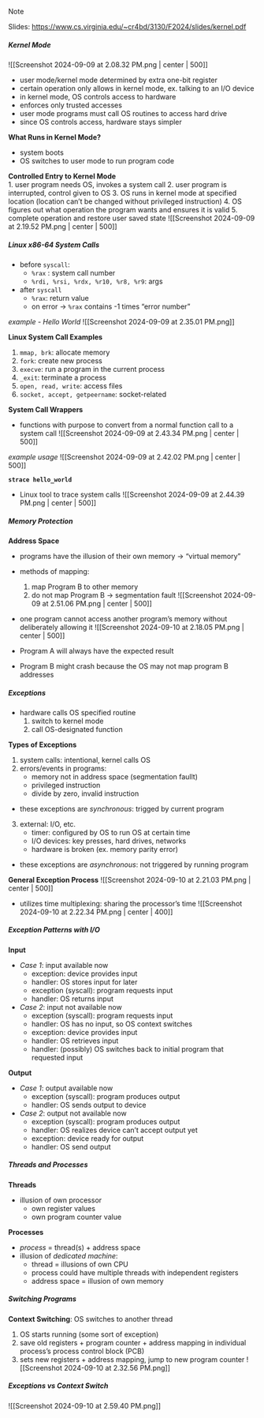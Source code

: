 > [!note]
> Slides: https://www.cs.virginia.edu/~cr4bd/3130/F2024/slides/kernel.pdf
##### Kernel Mode
![[Screenshot 2024-09-09 at 2.08.32 PM.png | center | 500]]
- user mode/kernel mode determined by extra one-bit register
- certain operation only allows in kernel mode, ex. talking to an I/O device
- in kernel mode, OS controls access to hardware
- enforces only trusted accesses
- user mode programs must call OS routines to access hard drive
- since OS controls access, hardware stays simpler

**What Runs in Kernel Mode?**
- system boots
- OS switches to user mode to run program code

**Controlled Entry to Kernel Mode**\
	1. user program needs OS, invokes a system call
	2. user program is interrupted, control given to OS
	3. OS runs in kernel mode at specified location (location can’t be changed without privileged instruction)
	4. OS figures out what operation the program wants and ensures it is valid
	5. complete operation and restore user saved state
![[Screenshot 2024-09-09 at 2.19.52 PM.png | center | 500]]
##### Linux x86-64 System Calls
- before `syscall`:
	- `%rax` : system call number
	- `%rdi, %rsi, %rdx, %r10, %r8, %r9`: args
- after `syscall`
	- `%rax`: return value
	- on error → `%rax` contains -1 times “error number”

*example - Hello World*
![[Screenshot 2024-09-09 at 2.35.01 PM.png]]

**Linux System Call Examples**
1. `mmap, brk`: allocate memory
2. `fork`: create new process
3. `execve`: run a program in the current process
4. `_exit`: terminate a process
5. `open, read, write`: access files
6. `socket, accept, getpeername`: socket-related

**System Call Wrappers**
- functions with purpose to convert from a normal function call to a system call
![[Screenshot 2024-09-09 at 2.43.34 PM.png | center | 500]]

*example usage*
![[Screenshot 2024-09-09 at 2.42.02 PM.png | center | 500]]

**`strace hello_world`**
- Linux tool to trace system calls
![[Screenshot 2024-09-09 at 2.44.39 PM.png | center | 500]]
##### Memory Protection
**Address Space**
- programs have the illusion of their own memory → “virtual memory”
- methods of mapping:
	1. map Program B to other memory
	2. do not map Program B → segmentation fault
![[Screenshot 2024-09-09 at 2.51.06 PM.png | center | 500]]

- one program cannot access another program’s memory without deliberately allowing it
![[Screenshot 2024-09-10 at 2.18.05 PM.png | center | 500]]
- Program A will always have the expected result
- Program B might crash because the OS may not map program B addresses
##### Exceptions
- hardware calls OS specified routine
	1. switch to kernel mode
	2. call OS-designated function

**Types of Exceptions**
1. system calls: intentional, kernel calls OS
2. errors/events in programs:
	- memory not in address space (segmentation faullt)
	- privileged instruction
	- divide by zero, invalid instruction

- these exceptions are *synchronous*: trigged by current program

3. external: I/O, etc.
	- timer: configured by OS to run OS at certain time
	- I/O devices: key presses, hard drives, networks
	- hardware is broken (ex. memory parity error)

- these exceptions are *asynchronous*: not triggered by running program

**General Exception Process**
![[Screenshot 2024-09-10 at 2.21.03 PM.png | center | 500]]

- utilizes time multiplexing: sharing the processor’s time
![[Screenshot 2024-09-10 at 2.22.34 PM.png | center | 400]]
##### Exception Patterns with I/O
**Input**
- *Case 1*: input available now
	- exception: device provides input
	- handler: OS stores input for later
	- exception (syscall): program requests input
	- handler: OS returns input
- *Case 2*: input not available now
	- exception (syscall): program requests input
	- handler: OS has no input, so OS context switches
	- exception: device provides input
	- handler: OS retrieves input
	- handler: (possibly) OS switches back to initial program that requested input

**Output**
- *Case 1*: output available now
	- exception (syscall): program produces output
	- handler: OS sends output to device
- *Case 2*: output not available now
	- exception (syscall): program produces output
	- handler: OS realizes device can’t accept output yet
	- exception: device ready for output
	- handler: OS send output
##### Threads and Processes
**Threads**
- illusion of own processor
	- own register values
	- own program counter value

**Processes**
- *process* = thread(s) + address space
- illusion of *dedicated machine*:
	- thread = illusions of own CPU
	- process could have multiple threads with independent registers
	- address space = illusion of own memory
##### Switching Programs
**Context Switching**: OS switches to another thread
1. OS starts running (some sort of exception)
2. save old registers + program counter + address mapping in individual process’s process control block (PCB)
3. sets new registers + address mapping, jump to new program counter
![[Screenshot 2024-09-10 at 2.32.56 PM.png]]
##### Exceptions vs Context Switch
![[Screenshot 2024-09-10 at 2.59.40 PM.png]]